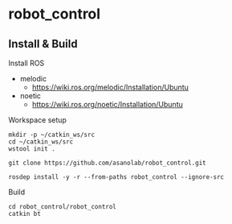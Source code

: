 # robot_control

## Install & Build
Install ROS
- melodic
  - https://wiki.ros.org/melodic/Installation/Ubuntu
- noetic
  - https://wiki.ros.org/noetic/Installation/Ubuntu 

Workspace setup
```
mkdir -p ~/catkin_ws/src
cd ~/catkin_ws/src
wstool init .

git clone https://github.com/asanolab/robot_control.git

rosdep install -y -r --from-paths robot_control --ignore-src
```

Build
```
cd robot_control/robot_control
catkin bt
```
